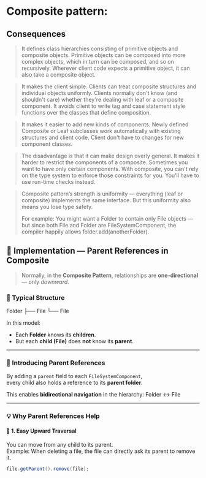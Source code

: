 # Composite pattern:    
 
## Consequences
> It defines class hierarchies consisting of primitive objects and composite objects. 
Primitive objects can be composed into more complex objects, which in turn can be
composed, and so on recursively. Wherever client code expects a primitive object,
it can also take a composite object.

> It makes the client simple. Clients can treat composite structures and individual objects
uniformly. Clients normally don't know (and shouldn't care) whether they're dealing with
leaf or a composite component. It avoids client to write tag and case statement style functions
over the classes that define composition.

> It makes it easier to add new kinds of components. Newly defined Composite or Leaf
subclasses work automatically with existing structures and client code. Client
don't have to changes for new component classes.

> The disadvantage is that it can make design overly general. It makes it harder
to restrict the components of a composite. Sometimes you want to have only certain
components. With composite, you can't rely on the type system to enforce those constraints
for you. You'll have to use run-time checks instead.

> Composite pattern’s strength is uniformity — everything (leaf or composite) implements the same interface. 
> But this uniformity also means you lose type safety.
> 
> For example: You might want a Folder to contain only File objects —
but since both File and Folder are FileSystemComponent,
the compiler happily allows folder.add(anotherFolder).


## 🧩 Implementation — Parent References in Composite

> Normally, in the **Composite Pattern**, relationships are **one-directional** — only *downward*.

### 📂 Typical Structure
Folder
├── File
└── File

In this model:
- Each **Folder** knows its **children**.
- But each **child (File)** does **not** know its **parent**.

---

### 🔗 Introducing Parent References

By adding a `parent` field to each `FileSystemComponent`,  
every child also holds a reference to its **parent folder**.

This enables **bidirectional navigation** in the hierarchy: Folder ↔ File


---

### 💡 Why Parent References Help

#### 🧭 1. Easy Upward Traversal
You can move from any child to its parent.  
Example: When deleting a file, the file can directly ask its parent to remove it.

```java
file.getParent().remove(file);

